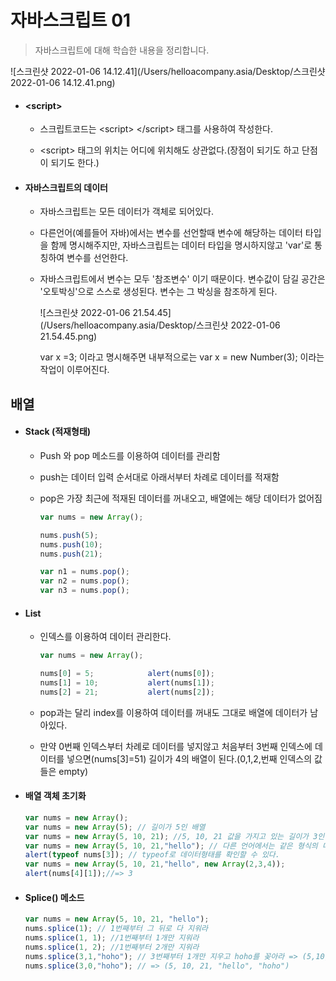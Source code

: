 # 자바스크립트 01

> 자바스크립트에 대해 학습한 내용을 정리합니다.



![스크린샷 2022-01-06 14.12.41](/Users/helloacompany.asia/Desktop/스크린샷 2022-01-06 14.12.41.png)



+ #### \<script\>

  + 스크립트코드는 \<script> \</script> 태그를 사용하여 작성한다.

  + \<script> 태그의 위치는 어디에 위치해도 상관없다.(장점이 되기도 하고 단점이 되기도 한다.) 

    

+ #### 자바스크립트의 데이터

  + 자바스크립트는 모든 데이터가 객체로 되어있다.

  + 다른언어(예를들어 자바)에서는 변수를 선언할때 변수에 해당하는 데이터 타입을 함께 명시해주지만, 자바스크립트는 데이터 타입을 명시하지않고 'var'로 통칭하여 변수를 선언한다.

  + 자바스크립트에서 변수는 모두 '참조변수' 이기 때문이다. 변수값이 담길 공간은 '오토박싱'으로 스스로 생성된다. 변수는 그 박싱을 참조하게 된다.

    ![스크린샷 2022-01-06 21.54.45](/Users/helloacompany.asia/Desktop/스크린샷 2022-01-06 21.54.45.png)

    var x =3; 이라고 명시해주면 내부적으로는 var x = new Number(3); 이라는 작업이 이루어진다.

    

## 배열

+ #### Stack (적재형태)

  + Push 와 pop 메소드를 이용하여 데이터를 관리함

  + push는 데이터 입력 순서대로 아래서부터 차례로 데이터를 적재함

  + pop은 가장 최근에 적재된 데이터를 꺼내오고, 배열에는 해당 데이터가 없어짐

    ~~~javascript
    var nums = new Array();
    
    nums.push(5);
    nums.push(10);
    nums.push(21);
    
    var n1 = nums.pop();
    var n2 = nums.pop();
    var n3 = nums.pop();
    ~~~

  

+ #### List 

  + 인덱스를 이용하여 데이터 관리한다.

    ~~~javascript
    var nums = new Array();
    
    nums[0] = 5;			alert(nums[0]);
    nums[1] = 10;			alert(nums[1]);
    nums[2] = 21;			alert(nums[2]);
    
    ~~~

  + pop과는 달리 index를 이용하여 데이터를 꺼내도 그대로 배열에 데이터가 남아있다.
  + 만약 0번째 인덱스부터 차례로 데이터를 넣지않고 처음부터 3번째 인덱스에 데이터를 넣으면(nums\[3]=51) 길이가 4의 배열이 된다.(0,1,2,번째 인덱스의 값들은 empty)

  

+ #### 배열 객체 초기화

  ~~~javascript
  var nums = new Array();
  var nums = new Array(5); // 길이가 5인 배열
  var nums = new Array(5, 10, 21); //5, 10, 21 값을 가지고 있는 길이가 3인 배열
  var nums = new Array(5, 10, 21,"hello"); // 다른 언어에서는 같은 형식의 데이터로만 배열이 이루어지지만 자바스크립트에서는 다른 형태의 데이터와 함께 배열이 이루어질 수 있다.
  alert(typeof nums[3]); // typeof로 데이터형태를 확인할 수 있다.
  var nums = new Array(5, 10, 21,"hello", new Array(2,3,4));
  alert(nums[4][1]);//=> 3
  ~~~

  

+ #### Splice() 메소드

  ~~~javascript
  var nums = new Array(5, 10, 21, "hello");
  nums.splice(1); // 1번째부터 그 뒤로 다 지워라
  nums.splice(1, 1); //1번째부터 1개만 지워라
  nums.splice(1, 2); //1번째부터 2개만 지워라
  nums.splice(3,1,"hoho"); // 3번째부터 1개만 지우고 hoho를 꽂아라 => (5,10,21,"hoho")
  nums.splice(3,0,"hoho"); // => (5, 10, 21, "hello", "hoho")
  ~~~

  